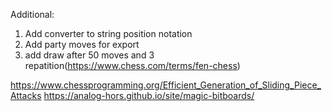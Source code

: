Additional:
1. Add converter to string position notation
2. Add party moves for export
3. add draw after 50 moves and 3 repatition(https://www.chess.com/terms/fen-chess)


https://www.chessprogramming.org/Efficient_Generation_of_Sliding_Piece_Attacks
https://analog-hors.github.io/site/magic-bitboards/